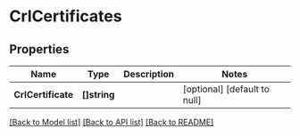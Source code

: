 # CrlCertificates

## Properties
Name | Type | Description | Notes
------------ | ------------- | ------------- | -------------
**CrlCertificate** | **[]string** |  | [optional] [default to null]

[[Back to Model list]](../README.md#documentation-for-models) [[Back to API list]](../README.md#documentation-for-api-endpoints) [[Back to README]](../README.md)

